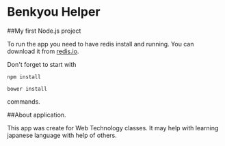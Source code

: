 # Benkyou Helper

##My first Node.js project

To run the app you need to have redis install and running.
You can download it from [redis.io](http://redis.io/topics/quickstart).

Don't forget to start with

    npm install

    bower install

commands.

##About application.

This app was create for Web Technology classes.
It may help with learning japanese language with help of others.
